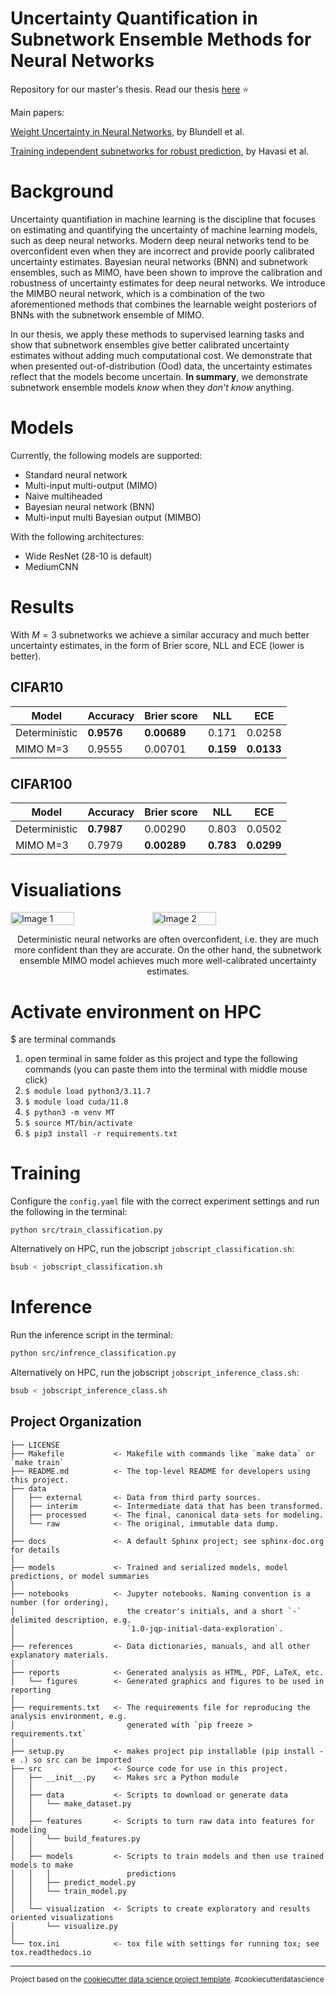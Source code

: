 # Uncertainty Quantification in Subnetwork Ensemble Methods for Neural Networks
Repository for our master's thesis. Read our thesis [here](Master_thesis.pdf) ⭐

Main papers: 

[Weight Uncertainty in Neural Networks](https://arxiv.org/abs/1505.05424), by Blundell et al.

[Training independent subnetworks for robust prediction](https://arxiv.org/abs/2010.06610), by Havasi et al.

# Background
Uncertainty quantifiation in machine learning is the discipline that focuses on estimating and quantifying the uncertainty of machine learning models, such as deep neural networks. 
Modern deep neural networks tend to be overconfident even when they are incorrect and provide poorly calibrated
uncertainty estimates. Bayesian neural networks (BNN) and subnetwork
ensembles, such as MIMO, have been shown to improve the calibration and robustness
of uncertainty estimates for deep neural networks. We introduce the MIMBO
neural network, which is a combination of the two aforementioned methods that combines
the learnable weight posteriors of BNNs with the subnetwork ensemble of MIMO.

In our thesis, we apply these methods to supervised learning tasks and show that subnetwork ensembles give better calibrated uncertainty estimates without adding much computational cost. We demonstrate that when presented out-of-distribution (Ood) data, the uncertainty estimates reflect that the models become uncertain. **In summary**, we demonstrate subnetwork ensemble models *know* when they *don't know* anything.

# Models
Currently, the following models are supported:
- Standard neural network
- Multi-input multi-output (MIMO)
- Naive multiheaded
- Bayesian neural network (BNN)
- Multi-input multi Bayesian output (MIMBO)

With the following architectures:
- Wide ResNet (28-10 is default)
- MediumCNN

# Results

With $M=3$ subnetworks we achieve a similar accuracy and much better uncertainty estimates, in the form of Brier score, NLL and ECE (lower is better).

## CIFAR10
| Model         | Accuracy   | Brier score | NLL       | ECE        |
|---------------|------------|-------------|-----------|------------|
| Deterministic | **0.9576** | **0.00689** | 0.171     | 0.0258     |
| MIMO M=3      | 0.9555     | 0.00701     | **0.159** | **0.0133** |

## CIFAR100
| Model         | Accuracy   | Brier score | NLL       | ECE        |
|---------------|------------|-------------|-----------|------------|
| Deterministic | **0.7987** | 0.00290 | 0.803     | 0.0502     |
| MIMO M=3      | 0.7979     | **0.00289**     | **0.783** | **0.0299** |

# Visualiations
<div style="display: flex; gap: 0;">
  <img src="images/baseline.png" alt="Image 1" width="45%" />
  <img src="images/mimo.png" alt="Image 2" width="45%" />
</div>
<p align="center">Deterministic neural networks are often overconfident, i.e. they are much more confident than they are accurate. On the other hand, the subnetwork ensemble MIMO model achieves much more well-calibrated uncertainty estimates. <p align="center">


# Activate environment on HPC
$ are terminal commands
1. open terminal in same folder as this project and type the following commands (you can paste them into the terminal with middle mouse click)
2. ```$ module load python3/3.11.7```
3. ```$ module load cuda/11.8```
4. ```$ python3 -m venv MT```
5. ```$ source MT/bin/activate```
6. ```$ pip3 install -r requirements.txt```

# Training
Configure the ``config.yaml`` file with the correct experiment settings and run the following in the terminal:
```
python src/train_classification.py
```
Alternatively on HPC, run the jobscript ``jobscript_classification.sh``:
```bash
bsub < jobscript_classification.sh
```

# Inference
Run the inference script in the terminal:
```bash
python src/infrence_classification.py
```
Alternatively on HPC, run the jobscript ``jobscript_inference_class.sh``:
```bash
bsub < jobscript_inference_class.sh
```




Project Organization
------------

    ├── LICENSE
    ├── Makefile           <- Makefile with commands like `make data` or `make train`
    ├── README.md          <- The top-level README for developers using this project.
    ├── data
    │   ├── external       <- Data from third party sources.
    │   ├── interim        <- Intermediate data that has been transformed.
    │   ├── processed      <- The final, canonical data sets for modeling.
    │   └── raw            <- The original, immutable data dump.
    │
    ├── docs               <- A default Sphinx project; see sphinx-doc.org for details
    │
    ├── models             <- Trained and serialized models, model predictions, or model summaries
    │
    ├── notebooks          <- Jupyter notebooks. Naming convention is a number (for ordering),
    │                         the creator's initials, and a short `-` delimited description, e.g.
    │                         `1.0-jqp-initial-data-exploration`.
    │
    ├── references         <- Data dictionaries, manuals, and all other explanatory materials.
    │
    ├── reports            <- Generated analysis as HTML, PDF, LaTeX, etc.
    │   └── figures        <- Generated graphics and figures to be used in reporting
    │
    ├── requirements.txt   <- The requirements file for reproducing the analysis environment, e.g.
    │                         generated with `pip freeze > requirements.txt`
    │
    ├── setup.py           <- makes project pip installable (pip install -e .) so src can be imported
    ├── src                <- Source code for use in this project.
    │   ├── __init__.py    <- Makes src a Python module
    │   │
    │   ├── data           <- Scripts to download or generate data
    │   │   └── make_dataset.py
    │   │
    │   ├── features       <- Scripts to turn raw data into features for modeling
    │   │   └── build_features.py
    │   │
    │   ├── models         <- Scripts to train models and then use trained models to make
    │   │   │                 predictions
    │   │   ├── predict_model.py
    │   │   └── train_model.py
    │   │
    │   └── visualization  <- Scripts to create exploratory and results oriented visualizations
    │       └── visualize.py
    │
    └── tox.ini            <- tox file with settings for running tox; see tox.readthedocs.io


--------

<p><small>Project based on the <a target="_blank" href="https://drivendata.github.io/cookiecutter-data-science/">cookiecutter data science project template</a>. #cookiecutterdatascience</small></p>
